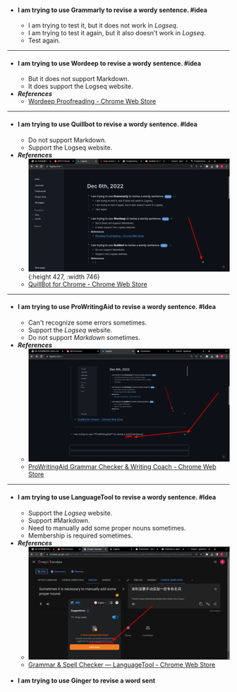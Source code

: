 - #### I am trying to use **Grammarly** to revise a wordy sentence. #idea
	- I am trying to test it, but it does not work in *Logseq*.
	- I am trying to test it again, but it also doesn't work in *Logseq*.
	- Test again.
- ---
- #### I am trying to use **Wordeep** to revise a wordy sentence. #idea
	- But it does not support Markdown.
	- It does support the Logseq website.
- ***References***
	- [Wordeep Proofreading - Chrome Web Store](https://chrome.google.com/webstore/detail/wordeep-proofreading/olmmaccabblmaegeofmeidedoahadlkp)
- ---
- #### I am trying to use **Quillbot** to revise a wordy sentence. #Idea
	- Do not support Markdown.
	- Support the Logseq website.
- ***References***
	- ![image.png](../assets/image_1670316108722_0.png){:height 427, :width 746}
	- [QuillBot for Chrome - Chrome Web Store](https://chrome.google.com/webstore/detail/quillbot-for-chrome/iidnbdjijdkbmajdffnidomddglmieko)
- ---
- #### I am trying to use **ProWritingAid** to revise a wordy sentence. #Idea
	- Can't recognize some errors sometimes.
	- Support the *Logseq* website.
	- Do not support *Markdown* sometimes.
- ***References***
	- ![image.png](../assets/image_1670317559743_0.png)
	- [ProWritingAid Grammar Checker & Writing Coach - Chrome Web Store](https://chrome.google.com/webstore/detail/prowritingaid-grammar-che/npnbdojkgkbcdfdjlfdmplppdphlhhcf)
- ---
- #### I am trying to use **LanguageTool** to revise a wordy sentence. #Idea
	- Support the *Logseq* website.
	- Support #Markdown.
	- Need to manually add some proper nouns sometimes.
	- Membership is required sometimes.
- ***References***
	- ![image.png](../assets/image_1670318987959_0.png)
	- [Grammar & Spell Checker — LanguageTool - Chrome Web Store](https://chrome.google.com/webstore/detail/grammar-spell-checker-%E2%80%94-l/oldceeleldhonbafppcapldpdifcinji)
- #### I am trying to use **Ginger** to revise a word sent